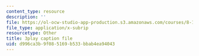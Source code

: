 ```yaml
---
content_type: resource
description: ''
file: https://ol-ocw-studio-app-production.s3.amazonaws.com/courses/8-13-14-experimental-physics-i-ii-junior-lab-fall-2016-spring-2017/d996ca3b9f085169b533bbab4ea94043_w_Ufl9paaBc.vtt
file_type: application/x-subrip
resourcetype: Other
title: 3play caption file
uid: d996ca3b-9f08-5169-b533-bbab4ea94043
---
```

